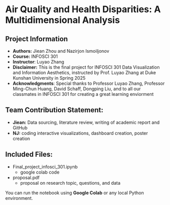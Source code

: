 # **Air Quality and Health Disparities: A Multidimensional Analysis**

## Project Information

- **Authors:** Jiean Zhou and Nazirjon Ismoiljonov
- **Course:** INFOSCI 301
- **Instructor**: Luyao Zhang
- **Disclaimer:** This is the final project for INFOSCI 301 Data Visualization and Information Aesthetics, instructed by Prof. Luyao Zhang at Duke Kunshan University in Spring 2025
- **Acknowledgments**:  Special thanks to Professor Luyao Zhang, Professor Ming-Chun Huang, David Schaff, Dongping Liu, and to all our classmates in INFOSCI 301 for creating a great learning enviorment 


## Team Contribution Statement:
- **Jiean:** Data sourcing, literature review, writing of academic report and GitHub
- **NJ:** coding interactive visualizations, dashboard creation, poster creation

## Included Files:
- Final_project_infosci_301.ipynb
   - google colab code 
- proposal.pdf
   - proposal on research topic, questions, and data
  


You can run the notebook using **Google Colab** or any local Python environment.

